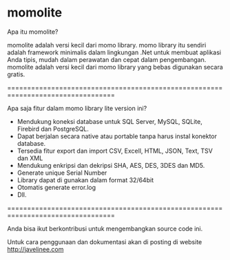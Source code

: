 # momolite

Apa itu momolite?

momolite adalah versi kecil dari momo library. momo library itu sendiri adalah framework minimalis dalam lingkungan .Net untuk membuat aplikasi Anda tipis, mudah dalam perawatan dan cepat dalam pengembangan. momolite adalah versi kecil dari momo library yang bebas digunakan secara gratis.

=================================================================================

Apa saja fitur dalam momo library lite version ini?

- Mendukung koneksi database untuk SQL Server, MySQL, SQLite, Firebird dan PostgreSQL.
- Dapat berjalan secara native atau portable tanpa harus instal konektor database.
- Tersedia fitur export dan import CSV, Excell, HTML, JSON, Text, TSV dan XML
- Mendukung enkripsi dan dekripsi SHA, AES, DES, 3DES dan MD5.
- Generate unique Serial Number
- Library dapat di gunakan dalam format 32/64bit 
- Otomatis generate error.log
- Dll.   

=================================================================================

Anda bisa ikut berkontribusi untuk mengembangkan source code ini.

Untuk cara penggunaan dan dokumentasi akan di posting di website http://javelinee.com

